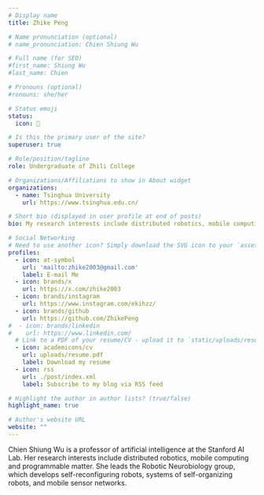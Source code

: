 ```yaml
---
# Display name
title: Zhike Peng

# Name pronunciation (optional)
# name_pronunciation: Chien Shiung Wu

# Full name (for SEO)
#first_name: Shiung Wu
#last_name: Chien

# Pronouns (optional)
#ronouns: she/her

# Status emoji
status:
  icon: 🤔

# Is this the primary user of the site?
superuser: true

# Role/position/tagline
role: Undergraduate of Zhili College

# Organizations/Affiliations to show in About widget
organizations:
  - name: Tsinghua University
    url: https://www.tsinghua.edu.cn/

# Short bio (displayed in user profile at end of posts)
bio: My research interests include distributed robotics, mobile computing and programmable matter.

# Social Networking
# Need to use another icon? Simply download the SVG icon to your `assets/media/icons/` folder.
profiles:
  - icon: at-symbol
    url: 'mailto:zhike2003@gmail.com'
    label: E-mail Me
  - icon: brands/x
    url: https://x.com/zhike2003
  - icon: brands/instagram
    url: https://www.instagram.com/ekihzz/
  - icon: brands/github
    url: https://github.com/ZhikePeng
#  - icon: brands/linkedin
#    url: https://www.linkedin.com/
  # Link to a PDF of your resume/CV - upload it to `static/uploads/resume.pdf`
  - icon: academicons/cv
    url: uploads/resume.pdf
    label: Download my resume
  - icon: rss
    url: ./post/index.xml
    label: Subscribe to my blog via RSS feed

# Highlight the author in author lists? (true/false)
highlight_name: true

# Author's website URL
website: ""
---
```


Chien Shiung Wu is a professor of artificial intelligence at the Stanford AI Lab. Her research interests include
distributed robotics, mobile computing and programmable matter. She leads the Robotic Neurobiology group, which develops
self-reconfiguring robots, systems of self-organizing robots, and mobile sensor networks.
